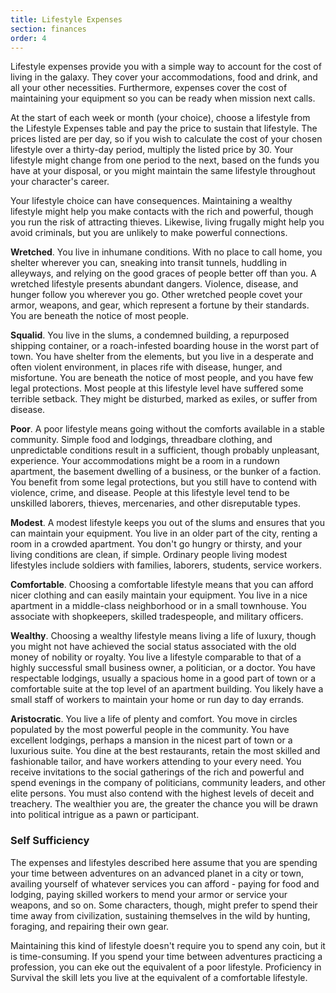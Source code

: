```yaml
---
title: Lifestyle Expenses
section: finances
order: 4
---
```

Lifestyle expenses provide you with a simple way to account for the cost of living in the galaxy. They cover your
accommodations, food and drink, and all your other necessities. Furthermore, expenses cover the cost of maintaining your
equipment so you can be ready when mission next calls.

At the start of each week or month (your choice), choose a lifestyle from the Lifestyle Expenses table and pay the price to
sustain that lifestyle. The prices listed are per day, so if you wish to calculate the cost of your chosen lifestyle over
a thirty-day period, multiply the listed price by 30. Your lifestyle might change from one period to the next, based on
the funds you have at your disposal, or you might maintain the same lifestyle throughout your character's career.

Your lifestyle choice can have consequences. Maintaining a wealthy lifestyle might help you make contacts with the
rich and powerful, though you run the risk of attracting thieves. Likewise, living frugally might help you avoid
criminals, but you are unlikely to make powerful connections.

<ai-dialog title="Lifestyle Expenses" component="lifestyle-expenses"></ai-dialog>

__Wretched__. You live in inhumane conditions. With no place to call home, you shelter wherever you can, sneaking into
transit tunnels, huddling in alleyways, and relying on the good graces of people better off than you. A
wretched lifestyle presents abundant dangers. Violence, disease, and hunger follow you wherever you go. Other wretched
people covet your armor, weapons, and gear, which represent a fortune by their standards. You are beneath the notice
of most people.

__Squalid__. You live in the slums, a condemned building, a repurposed shipping container, or a roach-infested boarding
house in the worst part of town. You have shelter from the elements, but you live in a desperate and often violent
environment, in places rife with disease, hunger, and misfortune. You are beneath the notice of most people, and you
have few legal protections. Most people at this lifestyle level have suffered some terrible setback. They might be
disturbed, marked as exiles, or suffer from disease.

__Poor__. A poor lifestyle means going without the comforts available in a stable community. Simple food and lodgings,
threadbare clothing, and unpredictable conditions result in a sufficient, though probably unpleasant, experience. Your
accommodations might be a room in a rundown apartment, the basement dwelling of a business, or the bunker of a faction.
You benefit from some legal protections, but you still have to contend with violence, crime, and disease. People at this
lifestyle level tend to be unskilled laborers, thieves, mercenaries, and other disreputable types.

__Modest__. A modest lifestyle keeps you out of the slums and ensures that you can maintain your equipment. You live in
an older part of the city, renting a room in a crowded apartment. You don't go hungry or thirsty, and your living
conditions are clean, if simple. Ordinary people living modest lifestyles include soldiers with families, laborers, students,
service workers.

__Comfortable__. Choosing a comfortable lifestyle means that you can afford nicer clothing and can easily maintain your
equipment. You live in a nice apartment in a middle-class neighborhood or in a small townhouse. You associate with
shopkeepers, skilled tradespeople, and military officers.

__Wealthy__. Choosing a wealthy lifestyle means living a life of luxury, though you might not have achieved the social
status associated with the old money of nobility or royalty. You live a lifestyle comparable to that of a highly
successful small business owner, a politician, or a doctor. You have respectable lodgings, usually a spacious home in a
good part of town or a comfortable suite at the top level of an apartment building. You likely have a small staff of workers
to maintain your home or run day to day errands.

__Aristocratic__. You live a life of plenty and comfort. You move in circles populated by the most powerful people in
the community. You have excellent lodgings, perhaps a mansion in the nicest part of town or a luxurious suite. You dine
at the best restaurants, retain the most skilled and fashionable tailor, and have workers attending to your every need.
You receive invitations to the social gatherings of the rich and powerful and spend evenings in the company of politicians,
community leaders, and other elite persons. You must also contend with the highest levels of deceit and treachery. The
wealthier you are, the greater the chance you will be drawn into political intrigue as a pawn or participant.

### Self Sufficiency

The expenses and lifestyles described here assume that you are spending your time between adventures on an advanced planet
in a city or town, availing yourself of whatever services you can afford - paying for food and lodging, paying
skilled workers to mend your armor or service your weapons, and so on. Some characters, though, might prefer to spend
their time away from civilization, sustaining themselves in the wild by hunting, foraging, and repairing their own gear.

Maintaining this kind of lifestyle doesn't require you to spend any coin, but it is time-consuming. If you spend your
time between adventures practicing a profession, you can eke out the equivalent of a poor lifestyle. Proficiency in
Survival the skill lets you live at the equivalent of a comfortable lifestyle.

<source-reference pages="72-73"></source-reference>
